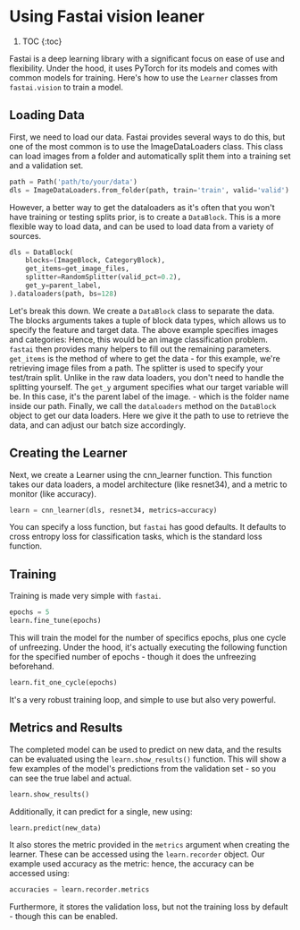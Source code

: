 # Using Fastai vision leaner

1. TOC
{:toc}

Fastai is a deep learning library with a significant focus on ease of use and flexibility. Under the hood, it uses PyTorch for its models and comes with common models for training. Here's how to use the `Learner` classes from `fastai.vision` to train a model.

## Loading Data
First, we need to load our data. Fastai provides several ways to do this, but one of the most common is to use the ImageDataLoaders class. This class can load images from a folder and automatically split them into a training set and a validation set.

```python
path = Path('path/to/your/data')
dls = ImageDataLoaders.from_folder(path, train='train', valid='valid')
```
However, a better way to get the dataloaders as it's often that you won't have training or testing splits prior, is to create a `DataBlock`. This is a more flexible way to load data, and can be used to load data from a variety of sources.

```python
dls = DataBlock(
    blocks=(ImageBlock, CategoryBlock), 
    get_items=get_image_files, 
    splitter=RandomSplitter(valid_pct=0.2),
    get_y=parent_label,
).dataloaders(path, bs=128)
```
Let's break this down. We create a `DataBlock` class to separate the data. The blocks arguments takes a tuple of block data types, which allows us to specify the feature and target data. The above example specifies images and categories: Hence, this would be an image classification problem. `fastai` then provides many helpers to fill out the remaining parameters. `get_items` is the method of where to get the data - for this example, we're retrieving image files from a path. The splitter is used to specify your test/train split. Unlike in the raw data loaders, you don't need to handle the splitting yourself. The `get_y` argument specifies what our target variable will be. In this case, it's the parent label of the image. - which is the folder name inside our path.
Finally, we call the `dataloaders` method on the `DataBlock` object to get our data loaders. Here we give it the path to use to retrieve the data, and can adjust our batch size accordingly.

## Creating the Learner
Next, we create a Learner using the cnn_learner function. This function takes our data loaders, a model architecture (like resnet34), and a metric to monitor (like accuracy).
```python
learn = cnn_learner(dls, resnet34, metrics=accuracy)
```

You can specify a loss function, but `fastai` has good defaults. It defaults to cross entropy loss for classification tasks, which is the standard loss function.

## Training
Training is made very simple with `fastai`.

```python
epochs = 5
learn.fine_tune(epochs)
```

This will train the model for the number of specifics epochs, plus one cycle of unfreezing. Under the hood, it's actually executing the following function for the specified number of epochs - though it does the unfreezing beforehand.

```python
learn.fit_one_cycle(epochs)
```

It's a very robust training loop, and simple to use but also very powerful. 

## Metrics and Results
The completed model can be used to predict on new data, and the results can be evaluated using the `learn.show_results()` function. This will show a few examples of the model's predictions from the validation set - so you can see the true label and actual.

```python
learn.show_results()
```

Additionally, it can predict for a single, new using:
```python
learn.predict(new_data)
```

It also stores the metric provided in the `metrics` argument when creating the learner. These can be accessed using the `learn.recorder` object. Our example used accuracy as the metric: hence, the accuracy can be accessed using:

```python
accuracies = learn.recorder.metrics
```

Furthermore, it stores the validation loss, but not the training loss by default - though this can be enabled.